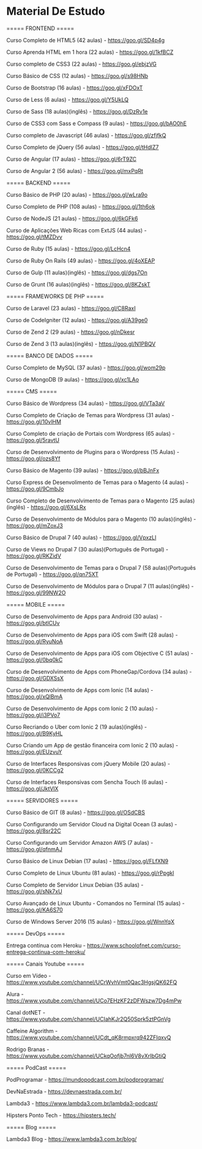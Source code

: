 # Material De Estudo

===== FRONTEND =====

Curso Completo de HTML5 (42 aulas) - https://goo.gl/SD4p4g

Curso Aprenda HTML em 1 hora (22 aulas) - https://goo.gl/1kfBCZ

Curso completo de CSS3 (22 aulas) - https://goo.gl/ebjzVG

Curso Básico de CSS (12 aulas) - https://goo.gl/s98HNb

Curso de Bootstrap (16 aulas) - https://goo.gl/xFDOxT

Curso de Less (6 aulas) - https://goo.gl/Y5UkLQ

Curso de Sass (18 aulas)(inglês) - https://goo.gl/DzRv1e

Curso de CSS3 com Sass e Compass (9 aulas) - https://goo.gl/bAO0hE

Curso completo de Javascript (46 aulas) - https://goo.gl/zfjfkQ

Curso Completo de jQuery (56 aulas) - https://goo.gl/tHdIZ7

Curso de Angular (17 aulas) - https://goo.gl/6rT9ZC

Curso de Angular 2 (56 aulas) - https://goo.gl/mxPqRt

===== BACKEND =====

Curso Básico de PHP (20 aulas) - https://goo.gl/wLra9o

Curso Completo de PHP (108 aulas) - https://goo.gl/1th6ok

Curso de NodeJS (21 aulas) - https://goo.gl/6kGFk6

Curso de Aplicações Web Ricas com ExtJS (44 aulas) - https://goo.gl/tMZDvv

Curso de Ruby (15 aulas) - https://goo.gl/LcHcn4

Curso de Ruby On Rails (49 aulas) - https://goo.gl/4oXEAP

Curso de Gulp (11 aulas)(inglês) - https://goo.gl/dgs7On

Curso de Grunt (16 aulas)(inglês) - https://goo.gl/8KZskT

===== FRAMEWORKS DE PHP =====

Curso de Laravel (23 aulas) - https://goo.gl/C8RaxI

Curso de CodeIgniter (12 aulas) - https://goo.gl/A39ge0

Curso de Zend 2 (29 aulas) - https://goo.gl/nDkesr

Curso de Zend 3 (13 aulas)(inglês) - https://goo.gl/N1PBQV

===== BANCO DE DADOS =====

Curso Completo de MySQL (37 aulas) - https://goo.gl/wom29p

Curso de MongoDB (9 aulas) - https://goo.gl/xc1LAo

===== CMS =====

Curso Básico de Wordpress (34 aulas) - https://goo.gl/VTa3aV

Curso Completo de Criação de Temas para Wordpress (31 aulas) - https://goo.gl/10vlHM

Curso Completo de criação de Portais com Wordpress (65 aulas) - https://goo.gl/5ravtU

Curso de Desenvolvimento de Plugins para o Wordpress (15 Aulas) - https://goo.gl/ozs8Yf

Curso Básico de Magento (39 aulas) - https://goo.gl/bBJnFx

Curso Express de Desenvolimento de Temas para o Magento (4 aulas) - https://goo.gl/9CmbJo

Curso Completo de Desenvolvimento de Temas para o Magento (25 aulas)(inglês) - https://goo.gl/6XsLRx

Curso de Desenvolvimento de Módulos para o Magento (10 aulas)(inglês) - https://goo.gl/mZoxJ3

Curso Básico de Drupal 7 (40 aulas) - https://goo.gl/VpxzLl

Curso de Views no Drupal 7 (30 aulas)(Português de Portugal) - https://goo.gl/RKZidV

Curso de Desenvolvimento de Temas para o Drupal 7 (58 aulas)(Português de Portugal) - https://goo.gl/qn75XT

Curso de Desenvolvimento de Módulos para o Drupal 7 (11 aulas)(inglês) - https://goo.gl/99NW2O

===== MOBILE =====

Curso de Desenvolvimento de Apps para Android (30 aulas) - https://goo.gl/btlCUv

Curso de Desenvolvimento de Apps para iOS com Swift (28 aulas) - https://goo.gl/RyuNoA

Curso de Desenvolvimento de Apps para iOS com Objective C (51 aulas) - https://goo.gl/0bq0kC

Curso de Desenvolvimento de Apps com PhoneGap/Cordova (34 aulas) - https://goo.gl/GDXSsX

Curso de Desenvolvimento de Apps com Ionic (14 aulas) - https://goo.gl/xQlBmA

Curso de Desenvolvimento de Apps com Ionic 2 (10 aulas) - https://goo.gl/i3PVo7

Curso Recriando o Uber com Ionic 2 (19 aulas)(inglês) - https://goo.gl/B9KyHL

Curso Criando um App de gestão financeira com Ionic 2 (10 aulas) - https://goo.gl/EUzvuY

Curso de Interfaces Responsivas com jQuery Mobile (20 aulas) - https://goo.gl/0KCCg2

Curso de Interfaces Responsivas com Sencha Touch (6 aulas) - https://goo.gl/JktVlX

===== SERVIDORES =====

Curso Básico de GIT (8 aulas) - https://goo.gl/OSdCBS

Curso Configurando um Servidor Cloud na Digital Ocean (3 aulas) - https://goo.gl/8sr22C

Curso Configurando um Servidor Amazon AWS (7 aulas) - https://goo.gl/qfnmAJ

Curso Básico de Linux Debian (17 aulas) - https://goo.gl/FLfXN9

Curso Completo de Linux Ubuntu (81 aulas) - https://goo.gl/rPpgkl

Curso Completo de Servidor Linux Debian (35 aulas) - https://goo.gl/sNk7xU

Curso Avançado de Linux Ubuntu - Comandos no Terminal (15 aulas) - https://goo.gl/KA6S70

Curso de Windows Server 2016 (15 aulas) - https://goo.gl/WnnYqX

===== DevOps =====

Entrega contínua com Heroku - https://www.schoolofnet.com/curso-entrega-continua-com-heroku/

===== Canais Youtube =====

Curso em Vídeo - https://www.youtube.com/channel/UCrWvhVmt0Qac3HgsjQK62FQ

Alura - https://www.youtube.com/channel/UCo7EHzKF2zDFWszw7Dg4mPw

Canal dotNET - https://www.youtube.com/channel/UCIahKJr2Q50Sprk5ztPGnVg

Caffeine Algorithm - https://www.youtube.com/channel/UCdt_qK8rmpxrq942ZFIqxvQ

Rodrigo Branas - https://www.youtube.com/channel/UCkqOofjb7nl6V8vXrIbGtiQ

===== PodCast =====

PodProgramar - https://mundopodcast.com.br/podprogramar/

DevNaEstrada - https://devnaestrada.com.br/

Lambda3 - https://www.lambda3.com.br/lambda3-podcast/

Hipsters Ponto Tech - https://hipsters.tech/

===== Blog =====

Lambda3 Blog - https://www.lambda3.com.br/blog/


